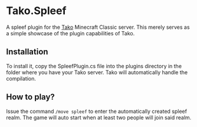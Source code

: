 # Tako.Spleef

A spleef plugin for the [Tako](https://github.com/naomiEve/Tako) Minecraft Classic server. This merely serves as a simple showcase of the plugin capabilities of Tako.

## Installation

To install it, copy the SpleefPlugin.cs file into the plugins directory in the folder where you have your Tako server. Tako will automatically handle the compilation.

## How to play?

Issue the command `/move spleef` to enter the automatically created spleef realm. The game will auto start when at least two people will join said realm.